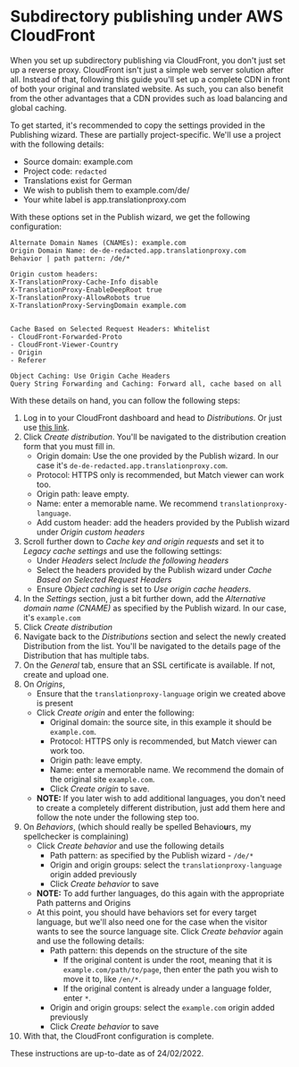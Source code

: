 # Subdirectory publishing under AWS CloudFront

When you set up subdirectory publishing via CloudFront, you don't just set up a reverse proxy. CloudFront isn't just a simple web server solution after all. Instead of that, following this guide you'll set up a complete CDN in front of both your original and translated website. As such, you can also benefit from the other advantages that a CDN provides such as load balancing and global caching.

To get started, it's recommended to copy the settings provided in the Publishing wizard. These are partially project-specific. We'll use a project with the following details:

- Source domain: example.com
- Project code: `redacted`
- Translations exist for German
- We wish to publish them to example.com/de/
- Your white label is app.translationproxy.com

With these options set in the Publish wizard, we get the following configuration:

```
Alternate Domain Names (CNAMEs): example.com
Origin Domain Name: de-de-redacted.app.translationproxy.com
Behavior | path pattern: /de/*

Origin custom headers:
X-TranslationProxy-Cache-Info disable
X-TranslationProxy-EnableDeepRoot true
X-TranslationProxy-AllowRobots true
X-TranslationProxy-ServingDomain example.com


Cache Based on Selected Request Headers: Whitelist
- CloudFront-Forwarded-Proto
- CloudFront-Viewer-Country
- Origin
- Referer

Object Caching: Use Origin Cache Headers 
Query String Forwarding and Caching: Forward all, cache based on all
```

With these details on hand, you can follow the following steps:

1. Log in to your CloudFront dashboard and head to *Distributions*. Or just use [this link](https://console.aws.amazon.com/cloudfront/v3/home?#/distributions).
2. Click *Create distribution*. You'll be navigated to the distribution creation form that you must fill in.
    - Origin domain: Use the one provided by the Publish wizard. In our case it's `de-de-redacted.app.translationproxy.com`. 
    - Protocol: HTTPS only is recommended, but Match viewer can work too.
    - Origin path: leave empty.
    - Name: enter a memorable name. We recommend `translationproxy-language`.
    - Add custom header: add the headers provided by the Publish wizard under *Origin custom headers*
3. Scroll further down to *Cache key and origin requests* and set it to *Legacy cache settings* and use the following settings:
    - Under *Headers* select *Include the following headers*
    - Select the headers provided by the Publish wizard under *Cache Based on Selected Request Headers*
    - Ensure *Object caching* is set to *Use origin cache headers*.
4. In the *Settings* section, just a bit further down, add the *Alternative domain name (CNAME)* as specified by the Publish wizard. In our case, it's `example.com`
5. Click *Create distribution*
6. Navigate back to the *Distributions* section and select the newly created Distribution from the list. You'll be navigated to the details page of the Distribution that has multiple tabs.
7. On the *General* tab, ensure that an SSL certificate is available. If not, create and upload one.
8. On *Origins*, 
    - Ensure that the `translationproxy-language` origin we created above is present
    - Click *Create origin* and enter the following:
        - Original domain: the source site, in this example it should be `example.com`.
        - Protocol: HTTPS only is recommended, but Match viewer can work too.
        - Origin path: leave empty.
        - Name: enter a memorable name. We recommend the domain of the original site `example.com`.
        - Click *Create origin* to save.
    - **NOTE:** If you later wish to add additional languages, you don't need to create a completely different distribution, just add them here and follow the note under the following step too.
9. On *Behaviors*, (which should really be spelled Behavio**u**rs, my spellchecker is complaining)
    - Click *Create behavior* and use the following details
        - Path pattern: as specified by the Publish wizard - `/de/*`
        - Origin and origin groups: select the `translationproxy-language` origin added previously
        - Click *Create behavior* to save
    - **NOTE:** To add further languages, do this again with the appropriate Path patterns and Origins
    - At this point, you should have behaviors set for every target language, but we'll also need one for the case when the visitor wants to see the source language site. Click *Create behavior* again and use the following details:
        - Path pattern: this depends on the structure of the site
            - If the original content is under the root, meaning that it is `example.com/path/to/page`, then enter the path you wish to move it to, like `/en/*`. 
            - If the original content is already under a language folder, enter `*`.
        - Origin and origin groups: select the `example.com` origin added previously
        - Click *Create behavior* to save
10. With that, the CloudFront configuration is complete.

These instructions are up-to-date as of 24/02/2022.